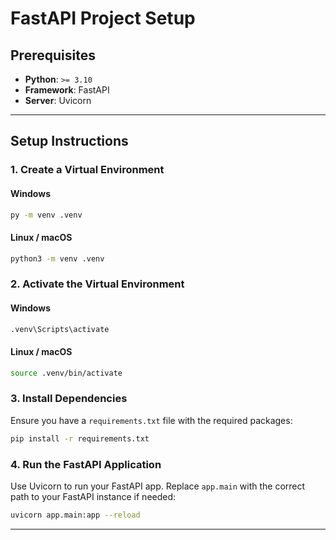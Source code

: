 # FastAPI Project Setup

## Prerequisites

- **Python**: `>= 3.10`
- **Framework**: FastAPI
- **Server**: Uvicorn

---

## Setup Instructions

### 1. Create a Virtual Environment

#### Windows
```bash
py -m venv .venv
```

#### Linux / macOS
```bash
python3 -m venv .venv
```

### 2. Activate the Virtual Environment

#### Windows
```bash
.venv\Scripts\activate
```

#### Linux / macOS
```bash
source .venv/bin/activate
```

### 3. Install Dependencies

Ensure you have a `requirements.txt` file with the required packages:

```bash
pip install -r requirements.txt
```

### 4. Run the FastAPI Application

Use Uvicorn to run your FastAPI app. Replace `app.main` with the correct path to your FastAPI instance if needed:

```bash
uvicorn app.main:app --reload
```

---



